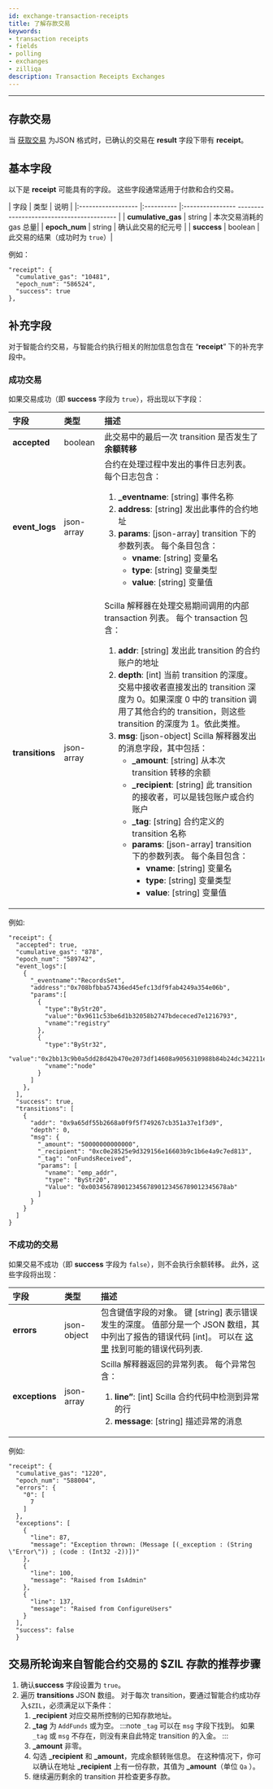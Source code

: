 ```yaml
---
id: exchange-transaction-receipts
title: 了解存款交易
keywords: 
- transaction receipts
- fields
- polling
- exchanges
- zilliqa
description: Transaction Receipts Exchanges
---
```


---

## 存款交易

当 [获取交易](https://apidocs.zilliqa.com/#gettransaction) 为JSON 格式时，已确认的交易在 **result** 字段下带有 **receipt**。

## 基本字段

以下是 **receipt** 可能具有的字段。 这些字段通常适用于付款和合约交易。

| 字段 | 类型 | 说明 |
|:------------------ |:---------- |:---------------- ----------------------------------------- |
| **cumulative_gas** | string     | 本次交易消耗的 gas 总量|
| **epoch_num** | string      | 确认此交易的纪元号 |
| **success** | boolean     | 此交易的结果（成功时为 `true`）|

例如：

```
"receipt": {
  "cumulative_gas": "10481",
  "epoch_num": "586524",
  "success": true
},
```

## 补充字段

对于智能合约交易，与智能合约执行相关的附加信息包含在 “**receipt**” 下的补充字段中。

### 成功交易

如果交易成功（即 **success** 字段为 `true`），将出现以下字段：

| 字段 | 类型 | 描述                                                                                 |
|:------------------ |:---------- |:-------------------------------------------------------------------------------------------- |
| **accepted**       | boolean    | 此交易中的最后一次 transition 是否发生了**余额转移**|
| **event_logs**     | json-array | 合约在处理过程中发出的事件日志列表。 每个日志包含：<ol><li>**_eventname**: [string] 事件名称</li><li>**address**: [string] 发出此事件的合约地址</li><li>**params**: [json-array] transition 下的参数列表。 每个条目包含：<ul><li>**vname**: [string] 变量名</li><li>**type**: [string] 变量类型</li><li>**value**: [string] 变量值</li></ul></li></ol>                                                                |
| **transitions**    | json-array | Scilla 解释器在处理交易期间调用的内部 transaction 列表。 每个 transaction 包含：<ol><li>**addr**: [string] 发出此 transition 的合约账户的地址</li><li>**depth**: [int] 当前 transition 的深度。 交易中接收者直接发出的 transition 深度为 0。如果深度 0 中的 transition 调用了其他合约的 transition，则这些 transition 的深度为 1。依此类推。</li><li>**msg**: [json-object] Scilla 解释器发出的消息字段，其中包括：<ul><li>**_amount**: [string] 从本次 transition 转移的余额</li><li>**_recipient**: [string] 此 transition 的接收者，可以是钱包账户或合约账户</li><li>**_tag**: [string] 合约定义的 transition 名称</li><li>**params**: [json-array] transition 下的参数列表。 每个条目包含：<ul><li>**vname**: [string] 变量名</li><li>**type**: [string] 变量类型</li><li>**value**: [string] 变量值</li></ul></li></ul></li></ol>             |

例如:

```
"receipt": {
  "accepted": true,
  "cumulative_gas": "878",
  "epoch_num": "589742",
  "event_logs":[
    {
      "_eventname":"RecordsSet",
      "address":"0x708bfbba57436ed45efc13df9fab4249a354e06b",
      "params":[
        {
          "type":"ByStr20",
          "value":"0x9611c53be6d1b32058b2747bdececed7e1216793",
          "vname":"registry"
        },
        {
          "type":"ByStr32",
          "value":"0x2bb13c9b0a5dd28d42b470e2073df14608a9056310988b84b24dc342211e0627",
          "vname":"node"
        }
      ]
    },
  ],
  "success": true,
  "transitions": [
    {
      "addr": "0x9a65df55b2668a0f9f5f749267cb351a37e1f3d9",
      "depth": 0,
      "msg": {
        "_amount": "50000000000000",
        "_recipient": "0xc0e28525e9d329156e16603b9c1b6e4a9c7ed813",
        "_tag": "onFundsReceived",
        "params": [
          "vname": "emp_addr",
          "type": "ByStr20",
          "Value": "0x00345678901234567890123456789012345678ab"
        ]
      }
    }
  ]
}

```

### 不成功的交易

如果交易不成功（即 **success** 字段为 `false`），则不会执行余额转移。 此外，这些字段将出现：

| 字段 | 类型 | 描述                                                                                  |
|:------------------ |:----------- |:-------------------------------------------------------------------------------------------- |
| **errors**         | json-object | 包含键值字段的对象。 键 [string] 表示错误发生的深度。 值部分是一个 JSON 数组，其中列出了报告的错误代码 [int]。 可以在 [这里](https://github.com/Zilliqa/Zilliqa/blob/8b088f8ea63f1aab43fde8bbb9741ecaf36b089b/src/libData/AccountData/TransactionReceipt.h#L32) 找到可能的错误代码列表.                                  |
| **exceptions**     | json-array  | Scilla 解释器返回的异常列表。 每个异常包含：<ol><li>**line”**: [int] Scilla 合约代码中检测到异常的行</li><li>**message**: [string] 描述异常的消息</li></ol> |

例如:

```
"receipt": {
  "cumulative_gas": "1220",
  "epoch_num": "588004",
  "errors": {
    "0": [
      7
    ]
  },
  "exceptions": [
    {
      "line": 87,
      "message": "Exception thrown: (Message [(_exception : (String \"Error\")) ; (code : (Int32 -2))])"
    },
    {
      "line": 100,
      "message": "Raised from IsAdmin"
    },
    {
      "line": 137,
      "message": "Raised from ConfigureUsers"
    }
  ],
  "success": false
  }
```

## 交易所轮询来自智能合约交易的 $ZIL 存款的推荐步骤

1. 确认**success** 字段设置为 `true`。
2. 遍历 **transitions** JSON 数组。 对于每次 transition，要通过智能合约成功存入`$ZIL`，必须满足以下条件：
    1. **_recipient** 对应交易所控制的已知存款地址。
    2. **_tag** 为 `AddFunds` 或为空。
    :::note
     `_tag` 可以在 `msg` 字段下找到。 如果 `_tag` 或 `msg` 不存在，则没有来自此特定 transition 的入金。
    :::
    3. **_amount** 非零。
    4. 勾选 **_recipient** 和 **_amount**，完成余额转账信息。 在这种情况下，你可以确认在地址 **_recipient** 上有一份存款，其值为 **_amount**（单位 `Qa` ）。
    5. 继续遍历剩余的 transition 并检查更多存款。
